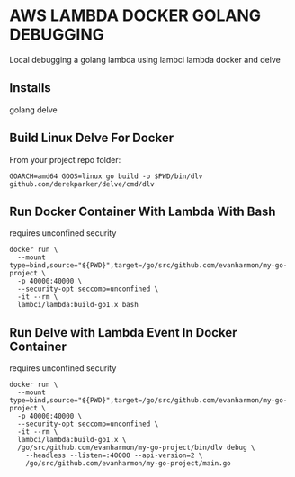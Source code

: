 # AWS LAMBDA DOCKER GOLANG DEBUGGING

Local debugging a golang lambda using lambci lambda docker and delve

## Installs

golang
delve

## Build Linux Delve For Docker

From your project repo folder:

```console
GOARCH=amd64 GOOS=linux go build -o $PWD/bin/dlv github.com/derekparker/delve/cmd/dlv
```

## Run Docker Container With Lambda With Bash

requires unconfined security

```console
docker run \
  --mount type=bind,source="${PWD}",target=/go/src/github.com/evanharmon/my-go-project \
  -p 40000:40000 \
  --security-opt seccomp=unconfined \
  -it --rm \
  lambci/lambda:build-go1.x bash
```

## Run Delve with Lambda Event In Docker Container

requires unconfined security

```console
docker run \
  --mount type=bind,source="${PWD}",target=/go/src/github.com/evanharmon/my-go-project \
  -p 40000:40000 \
  --security-opt seccomp=unconfined \
  -it --rm \
  lambci/lambda:build-go1.x \
  /go/src/github.com/evanharmon/my-go-project/bin/dlv debug \
    --headless --listen=:40000 --api-version=2 \
    /go/src/github.com/evanharmon/my-go-project/main.go
```
